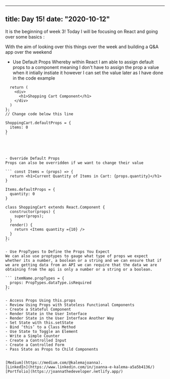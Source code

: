 


---
title: Day 15!
date: "2020-10-12"
---

It is the beginning of week 3!
Today I will be focusing on React and going over some basics :


With the aim of looking over this things over the week and building a Q&A app over the weekend 

- Use Default Props 
Whereby within React I am able to assign default props to a component meaning I don't have to assign the prop a value when it intially instiate it however I can set the value later as I have done in the code example

``` const ShoppingCart = (props) => {
  return (
    <div>
      <h1>Shopping Cart Component</h1>
    </div>
  )
};
// Change code below this line

ShoppingCart.defaultProps = {
  items: 0
}
`




- Override Default Props
Props can also be overridden if we want to change their value 

``` const Items = (props) => {
  return <h1>Current Quantity of Items in Cart: {props.quantity}</h1>
}

Items.defaultProps = {
  quantity: 0
}

class ShoppingCart extends React.Component {
  constructor(props) {
    super(props);
  }
  render() {
    return <Items quantity ={10} />
  }
};
`

- Use PropTypes to Define the Props You Expect
We can also use proptypes to gauge what type of props we expect whether its a number, a boolean or a string and we can ensure that if we are getting data from an API we can require that the data we are obtaining from the api is only a number or a string or a boolean.

``` itemName.propTypes = {
  props: PropTypes.dataType.isRequired
};
`

- Access Props Using this.props
- Review Using Props with Stateless Functional Components
- Create a Stateful Component
- Render State in the User Interface
- Render State in the User Interface Another Way
- Set State with this.setState
- Bind ‘this’ to a Class Method
- Use State to Toggle an Element
- Write a Simple Counter
- Create a Controlled Input
- Create a Controlled Form
- Pass State as Props to Child Components


[Medium](https://medium.com/@kalemajoanna).
[LinkedIn](https://www.linkedin.com/in/joanna-e-kalema-a5a5b4136/)
[Portfolio](https://joannathedeveloper.netlify.app/)

